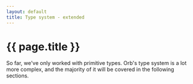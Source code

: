 ```yaml
---
layout: default
title: Type system - extended
---
```

# {{ page.title }}

So far, we've only worked with primitive types. Orb's type system is a lot more complex, and the majority of it will be covered in the following sections.